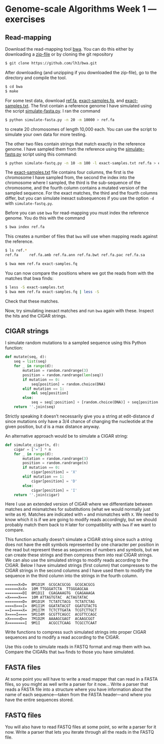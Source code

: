 # Genome-scale Algorithms Week 1 — exercises

## Read-mapping

Download the read-mapping tool [bwa](https://github.com/lh3/bwa). You can do this either by downloading a [zip-file](https://github.com/lh3/bwa/archive/master.zip) or by cloning the git repository

```sh
$ git clone https://github.com/lh3/bwa.git
```

After downloading (and unzipping if you downloaded the zip-file), go to the directory and compile the tool.

```sh
$ cd bwa
$ make
```

For some test data, download [ref.fa](ref.fa), [exact-samples.fq](exact-samples.fq), and [exact-samples.txt](exact-samples.txt). The first contain a reference genome I have simulated using the script [simulate-fasta.py](simulate-fasta.py). I ran the command

```sh
$ python simulate-fasta.py -n 20 -m 10000 > ref.fa
```

to create 20 chromosomes of length 10,000 each. You can use the script to simulate your own data for more testing.

The other two files contain strings that match exactly in the reference genome. I have sampled them from the reference using the [simulate-fastq.py](simulate-fastq.py) script using this command:

```sh
$ python simulate-fastq.py -n 10 -m 100 -l exact-samples.txt ref.fa > exact-samples.fq
```

The [exact-samples.txt](exact-samples.txt) file contains four columns, the first is the chromosome I have sampled from, the second the index into the chromosome where I sampled, the third is the sub-sequence of the chromosome, and the fourth column contains a mutated version of the sampled sequence. For the exact matches, the third and the fourth columns differ, but you can simulate inexact subsequences if you use the option `-d` with `simulate-fastq.py`.

Before you can use `bwa` for read-mapping you must index the reference genome. You do this with the command

```sh
$ bwa index ref.fa
```

This creates a number of files that `bwa` will use when mapping reads against the reference.

```sh
$ ls ref.*
ref.fa     ref.fa.amb ref.fa.ann ref.fa.bwt ref.fa.pac ref.fa.sa
```

```sh
$ bwa mem ref.fa exact-samples.fq
```

You can now compare the positions where we got the reads from with the matches that bwa finds:

```sh
$ less -S exact-samples.txt
$ bwa mem ref.fa exact-samples.fq | less -S
```

Check that these matches.

Now, try simulating inexact matches and run `bwa` again with these. Inspect the hits and the CIGAR strings.

## CIGAR strings

I simulate random mutations to a sampled sequence using this Python function:

```python
def mutate(seq, d):
	seq = list(seq)
	for _ in range(d):
		mutation = random.randrange(3)
		position = random.randrange(len(seq))
		if mutation == 0:
			seq[position] = random.choice(DNA)
		elif mutation == 1:
			del seq[position]
		else:
			seq = seq[:position] + [random.choice(DNA)] + seq[position:]
	return ''.join(seq)
```

Strictly speaking it doesn’t necessarily give you a string at edit-distance *d* since mutations only have a 3/4 chance of changing the nucleotide at the given position, but *d* is a max distance anyway.

An alternative approach would be to simulate a CIGAR string:

```python
def simulate_cigar(n, d):
	cigar = ['='] * n
	for _ in range(d):
		mutation = random.randrange(3)
		position = random.randrange(n)
		if mutation == 0:
			cigar[position] = 'X'
		elif mutation == 1:
			cigar[position] = 'D'
		else:
			cigar[position] = 'I'
	return ''.join(cigar)
```

Here I use an extended version of CIGAR where we differentiate between matches and mismatches for substitutions (what we would normally just write as `M`). Matches are indicated with `=` and mismatches with `X`. We need to know which it is if we are going to modify reads accordingly, but we should probably match them back to `M` later for compatibility with `bwa` if we want to compare.

This function actually doesn’t simulate a CIGAR string since such a string does not have the edit symbols represented by one character per position in the read but represent these as sequences of numbers and symbols, but we can create these strings and then compress them into real CIGAR strings. We can also use the simulated strings to modify reads according to the CIGAR. Below I have simulated strings (first column) that compresses to the CIGAR strings in the second columns and I have used them to modify the sequence in the third column into the strings in the fourth column.

```
======X=D=	8M1D1M	GCGCACGCGG	GCGCACGCG
======X=X=	10M	TTGGGATCTA	TTGGGAGCAA
========DI	8M1D1I	CGAGAAAGTG	CGAGAAAGA
=X====X===	10M	ATTAGTGTAC	ACTAGTATAC
========D=	8M1D1M	TCTATCTACG	TCTATCTAG
====X===I=	8M1I1M	GGATATACGT	GGATGTACTG
==I=====X=	2M1I7M	TCTCTTGATA	TCGTCTTGCT
X====I====	5M1I4M	GCGTTCAGCC	ACGTTCCAGC
=X=====D==	7M1D2M	AAAAGCGAGT	ACAAGCGGT
X========I	9M1I	ACGCCTCAAG	TCGCCTCAAT
```

Write functions to compress such simulated strings into proper CIGAR sequences and to modify a read according to the CIGAR.

Use this code to simulate reads in FASTQ format and map them with `bwa`. Compare the CIGARs that `bwa` finds to those you have simulated.

## FASTA files

At some point you will have to write a read mapper that can read in a FASTA files, so you might as well write a parser for it now… Write a parser that reads a FASTA file into a structure where you have information about the name of each sequence—taken from the FASTA header—and where you have the entire sequences stored.

## FASTQ files

You will also have to read FASTQ files at some point, so write a parser for it now. Write a parser that lets you iterate through all the reads in the FASTQ file.
